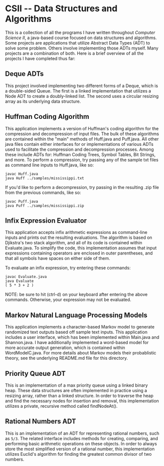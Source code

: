 # CSII -- Data Structures and Algorithms

This is a collection of all the programs I have written throughout _Computer Science II_, a java-based course focused on data structures and algorithms. Some projects are applications that utilize Abstract Data Types (ADT) to solve some problem. Others involve implementing those ADTs myself. Many projects are a combination of both. Here is a brief overview of all the projects I have completed thus far:

## Deque ADTs

This project involved implementing two different forms of a Deque, which is a double-sided Queue. The first is a linked implementation that utilizes a Node ADT to create a doubly-linked list. The second uses a circular resizing array as its underlying data structure.

## Huffman Coding Algorithm

This application implements a version of Huffman's coding algorithm for the compression and decompression of input files. The bulk of these algorithms are contained within the "main" methods of Huff.java and Puff.java. All other java files contain either interfaces for or implementations of various ADTs used to facilitate the compression and decompression processes. Among these include ADTs for: Huffman Coding Trees, Symbol Tables, Bit Strings, and more. To perform a compression, try passing any of the sample txt files as command line inputs to Huff.java, like so:

``` 
javac Huff.java
java Huff ../samples/mississippi.txt
```

If you'd like to perform a decompression, try passing in the resulting .zip file from the previous commands, like so:

```
javac Puff.java
java Puff ../samples/mississippi.zip
```

## Infix Expression Evaluator

This application accepts infix arithmetic expressions as command-line inputs and prints out the resulting evaluations. The algorithm is based on Djikstra's two stack algorithm, and all of its code is contained within Evaluate.java. To simplify the code, this implementation assumes that input expressions containing operators are enclosed in outer parentheses, and that all symbols have spaces on either side of them.

To evaluate an infix expression, try entering these commands:

```
javac Evaluate.java
java Evaluate
( 5 * 3 + 2 )
```

NOTE: be sure to hit (ctrl-d) on your keyboard after entering the above commands. Otherwise, your expression may not be evaluated.

## Markov Natural Language Processing Models

This application implements a character-based Markov model to generate randomized text outputs based off sample text inputs. This application includes a user interface, which has been implemented within Main.java and Shannon.java. I have additionally implemented a word-based model for more accurate output generation, which is contained within WordModelC.java. For more details about Markov models their probablistic theory, see the underlying README.md file for this directory.

## Priority Queue ADT

This is an implementation of a max priority queue using a linked binary heap. These data structures are often implemented in practice using a resizing array, rather than a linked structure. In order to traverse the heap and find the necessary nodes for insertion and removal, this implementation utilizes a private, recursive method called findNodeAt().

## Rational Numbers ADT

This is an implementation of an ADT for representing rational numbers, such as `5/3`. The related interface includes methods for creating, comparing, and performing basic arithmetic operations on these objects. In order to always store the most simplified version of a rational number, this implementation utilizes Euclid's algorithm for finding the greatest common divisor of two numbers.



